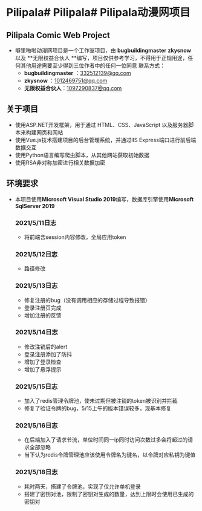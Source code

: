 
# Pilipala# Pilipala# Pilipala动漫网项目
## Pilipala Comic Web Project
- 噼里啪啦动漫网项目是一个工作室项目，由 **bugbuildingmaster**   **zkysnow** 以及  **无限权益合伙人 **编写，项目仅供参考学习，不得用于正规用途，任何其他用途需要至少得到三位作者中的任何一位同意
  联系方式：
  - **bugbuildingmaster**   ：332512139@qq.com
  - **zkysnow** ：1012469751@qq.com
  - **无限权益合伙人**：1097290837@qq.com
## 关于项目
- 使用ASP.NET开发框架，用于通过 HTML、CSS、JavaScript 以及服务器脚本来构建网页和网站
- 使用Vue.js技术搭建项目的后台管理系统，并通过IIS Express端口进行前后端数据交互
- 使用Python语言编写爬虫脚本，从其他网站获取初始数据
- 使用RSA非对称加密进行相关数据加密
## 环境要求
- 本项目使用**Microsoft Visual Studio 2019**编写，数据库引擎使用**Microsoft SqlServer 2019**

  ### 2021/5/11日志

  - 将前端含session内容修改，全局应用token

  ### 2021/5/12日志

  - 路径修改

  ### 2021/5/13日志

  - 修复注册的bug（没有调用相应的存储过程导致报错）
  - 登录注册页完成
  - 增加注册的反馈

  ### 2021/5/14日志

  - 修改注销后的alert
  - 登录注册添加了防抖
  - 增加了登录检查
  - 增加了悬浮提示

  ### 2021/5/15日志

  - 加入了redis管理令牌池，使未过期但被注销的token被识别并拦截
  - 修复了验证令牌的bug，5/15上午的版本错误较多，现基本修复
  
  ### 2021/5/16日志
  
  - 在后端加入了请求节流，单位时间同一ip同时访问次数过多会将超过的请求全部忽略
  - 当下认为redis令牌管理池应该使用令牌名为键名，以令牌对应私钥为键值
  
  ### 2021/5/18日志
  
  - 耗时两天，搭建了令牌池，实现了仅允许单机登录
  - 搭建了密钥对池，限制了密钥对生成的数量，达到上限时会使用已生成的密钥对